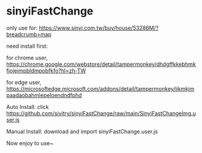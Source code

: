 # sinyiFastChange

only use for: 
https://www.sinyi.com.tw/buy/house/53286M/?breadcrumb=map

need install first:

for chrome user, https://chrome.google.com/webstore/detail/tampermonkey/dhdgffkkebhmkfjojejmpbldmpobfkfo?hl=zh-TW

for edge user, https://microsoftedge.microsoft.com/addons/detail/tampermonkey/iikmkjmpaadaobahmlepeloendndfphd

Auto Install: click https://github.com/sivitry/sinyiFastChange/raw/main/SinyiFastChangeImg.user.js 

Manual Install: download and import sinyiFastChange.user.js

Now enjoy to use~

